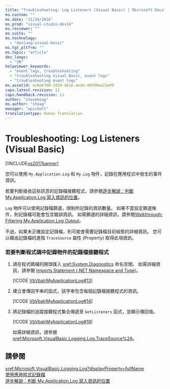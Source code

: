 ```yaml
---
title: "Troubleshooting: Log Listeners (Visual Basic) | Microsoft Docs"
ms.custom: ""
ms.date: "11/24/2016"
ms.prod: "visual-studio-dev14"
ms.reviewer: ""
ms.suite: ""
ms.technology: 
  - "devlang-visual-basic"
ms.tgt_pltfrm: ""
ms.topic: "article"
dev_langs: 
  - "VB"
helpviewer_keywords: 
  - "event logs, troubleshooting"
  - "troubleshooting Visual Basic, event logs"
  - "troubleshooting event logs"
ms.assetid: ac6eb760-3d5d-461e-aedd-40599ee22e49
caps.latest.revision: 11
caps.handback.revision: 11
author: "stevehoag"
ms.author: "shoag"
manager: "wpickett"
translationtype: Human Translation
---
```

# Troubleshooting: Log Listeners (Visual Basic)
[!INCLUDE[vs2017banner](../../../../csharp/includes/vs2017banner.md)]

您可以使用 `My.Application.Log` 和 `My.Log` 物件，記錄在應用程式中發生的事件資訊。  
  
 若要判斷接收這些訊息的記錄檔接聽程式，請參閱[逐步解說：判斷 My.Application.Log 寫入資訊的位置](../../../../visual-basic/developing-apps/programming/log-info/walkthrough-determining-where-my-application-log-writes-information.md)。  
  
 `Log` 物件可以使用記錄檔篩選，限制所記錄的資訊數量。  如果不當設定篩選條件，則記錄檔可能會包含錯誤資訊。  如需篩選的詳細資訊，請參閱[Walkthrough: Filtering My.Application.Log Output](../../../../visual-basic/developing-apps/programming/log-info/walkthrough-filtering-my-application-log-output.md)。  
  
 不過，如果未正確設定記錄檔，則可能會需要記錄檔目前組態的詳細資訊。  您可以藉由記錄檔的進階 `TraceSource` 屬性 \(Property\) 取得此項資訊。  
  
### 若要判斷程式碼中記錄物件的記錄檔接聽程式  
  
1.  請在程式碼檔的開頭匯入 <xref:System.Diagnostics> 命名空間。  如需詳細資訊，請參閱 [Imports Statement \(.NET Namespace and Type\)](../../../../visual-basic/language-reference/statements/imports-statement-net-namespace-and-type.md)。  
  
     [!CODE [VbVbalrMyApplicationLog#13](../CodeSnippet/VS_Snippets_VBCSharp/VbVbalrMyApplicationLog#13)]  
  
2.  建立會傳回字串的函式，該字串包含每個記錄檔接聽程式的資訊。  
  
     [!CODE [VbVbalrMyApplicationLog#14](../CodeSnippet/VS_Snippets_VBCSharp/VbVbalrMyApplicationLog#14)]  
  
3.  將記錄檔的追蹤接聽程式集合傳遞至 `GetListeners` 函式，並顯示傳回值。  
  
     [!CODE [VbVbalrMyApplicationLog#19](../CodeSnippet/VS_Snippets_VBCSharp/VbVbalrMyApplicationLog#19)]  
  
     如需詳細資訊，請參閱 <xref:Microsoft.VisualBasic.Logging.Log.TraceSource%2A>。  
  
## 請參閱  
 <xref:Microsoft.VisualBasic.Logging.Log?displayProperty=fullName>   
 [使用應用程式記錄檔](../../../../visual-basic/developing-apps/programming/log-info/working-with-application-logs.md)   
 [逐步解說：判斷 My.Application.Log 寫入資訊的位置](../../../../visual-basic/developing-apps/programming/log-info/walkthrough-determining-where-my-application-log-writes-information.md)